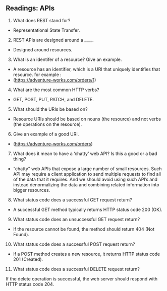 ## Readings: APIs
1. What does REST stand for?

* Representational State Transfer.
2. REST APIs are designed around a ____.

* Designed around resources.
3. What is an identifer of a resource? Give an example.

* A resource has an identifier, which is a URI that uniquely identifies that resource.
for example :
* (https://adventure-works.com/orders/1)

4. What are the most common HTTP verbs?

* GET, POST, PUT, PATCH, and DELETE.
5. What should the URIs be based on?

* Resource URIs should be based on nouns (the resource) and not verbs (the operations on the resource).
6. Give an example of a good URI.

* (https://adventure-works.com/orders)
7. What does it mean to have a ‘chatty’ web API? Is this a good or a bad thing?

* “chatty” web APIs that expose a large number of small resources. Such API may require a client application to send multiple requests to find all of the data that it requires. And we should avoid using such API’s and instead denormalizing the data and combining related information into bigger resources.
8. What status code does a successful GET request return?

* A successful GET method typically returns HTTP status code 200 (OK).
9. What status code does an unsuccessful GET request return?

* If the resource cannot be found, the method should return 404 (Not Found).
10. What status code does a successful POST request return?

* If a POST method creates a new resource, it returns HTTP status code 201 (Created).
11. What status code does a successful DELETE request return?

If the delete operation is successful, the web server should respond with HTTP status code 204.
